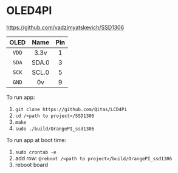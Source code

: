 # OLED4PI
https://github.com/vadzimyatskevich/SSD1306

| OLED |    Name   |  Pin  |
|:----:|:---------:|:-----:|
|`VDD` |    3.3v   |  1    |
|`SDA` |   SDA.0   |  3    |
|`SCK` |   SCL.0   |  5    |
|`GND` |    0v     |  9    |

To run app:

1. `git clone https://github.com/Qitas/LCD4Pi`
1. `cd /<path to project>/SSD1306`
2. `make`
3. `sudo ./build/OrangePI_ssd1306`

To run app at boot time:

1. `sudo crontab -e`
2. add row: `@reboot /<path to project>/build/OrangePI_ssd1306`
3. reboot board
